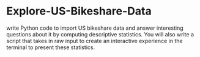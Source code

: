 # Explore-US-Bikeshare-Data
write Python code to import US bikeshare data and answer interesting questions about it by computing descriptive statistics. You will also write a script that takes in raw input to create an interactive experience in the terminal to present these statistics.
